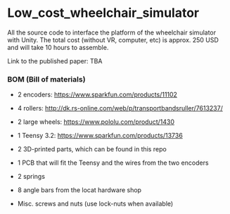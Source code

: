 # Low_cost_wheelchair_simulator
All the source code to interface the platform of the wheelchair simulator with Unity. The total cost (without VR, computer, etc) is approx. 250 USD and will take 10 hours to assemble.

Link to the published paper: TBA


### BOM (Bill of materials)
* 2 encoders: <a href="https://www.sparkfun.com/products/11102">https://www.sparkfun.com/products/11102
* 4 rollers: <a href="http://dk.rs-online.com/web/p/transportbandsruller/7613237/">http://dk.rs-online.com/web/p/transportbandsruller/7613237/
* 2 large wheels: <a href="https://www.pololu.com/product/1430">https://www.pololu.com/product/1430
* 1 Teensy 3.2: <a href="https://www.sparkfun.com/products/13736">https://www.sparkfun.com/products/13736

* 2 3D-printed parts, which can be found in this repo

* 1 PCB that will fit the Teensy and the wires from the two encoders
* 2 springs
* 8 angle bars from the locat hardware shop
* Misc. screws and nuts (use lock-nuts when available)



